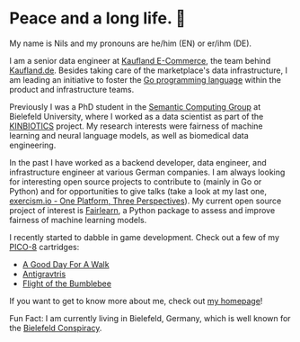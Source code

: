 # Peace and a long life. 🖖

My name is Nils and my pronouns are he/him (EN) or er/ihm (DE).

I am a senior data engineer at [Kaufland E-Commerce](https://kaufland-ecommerce.com), the team behind [Kaufland.de](http://kaufland.de). Besides taking care of the marketplace's data infrastructure, I am leading an initiative to foster the [Go programming language](http://go.dev) within the product and infrastructure teams.

Previously I was a PhD student in the [Semantic Computing Group](http://www.sc.cit-ec.uni-bielefeld.de/index.php?id=29&L=0) at Bielefeld University, where I worked as a data scientist as part of the [KINBIOTICS](https://kinbiotics.de) project. My research interests were fairness of machine learning and neural language models, as well as biomedical data engineering.

In the past I have worked as a backend developer, data engineer, and infrastructure engineer at various German companies. I am always looking for interesting open source projects to contribute to (mainly in Go or Python) and for opportunities to give talks (take a look at my last one, [exercism.io - One Platform, Three Perspectives](https://youtu.be/FKXRU_KL9Io)). My current open source project of interest is [Fairlearn](https://github.com/fairlearn/fairlearn), a Python package to assess and improve fairness of machine learning models.

I recently started to dabble in game development. Check out a few of my [PICO-8](https://www.lexaloffle.com/pico-8.php) cartridges:

- [A Good Day For A Walk](https://shimst3r.xyz/walk/)
- [Antigravtris](https://shimst3r.xyz/antigravtris)
- [Flight of the Bumblebee](http://shimst3r.xyz/flight-of-the-shuttlebee/)

If you want to get to know more about me, check out [my homepage](https://shimst3r.xyz)!

Fun Fact: I am currently living in Bielefeld, Germany, which is well known for the [Bielefeld Conspiracy](https://en.wikipedia.org/wiki/Bielefeld_Conspiracy).
